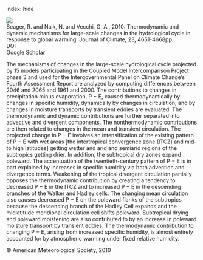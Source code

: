 index: hide

<div class="Citation">
    <div class="Citation-thumb CitationThumb-linked"  data-href="https://doi.org/10.1175/2010jcli3655.1">
      <img src="https://static.claimspace.cloud/climate-study-static/refs/thumbs/10/Seager_et_al_2010-thumb.png" />
    </div>

  <div class="Citation-body">
    <div class="Citation-text">Seager, R. and Naik, N. and Vecchi, G. A., 2010: Thermodynamic and dynamic mechanisms for large-scale changes in the hydrological cycle in response to global warming. <span class="Article-journal">Journal of Climate, </span><span class="Article-volume">23, </span>4651-4668pp.</div>
    <div class="Citation-links">
      <div class="CitationLink" data-href="https://doi.org/10.1175/2010jcli3655.1">
        <div class="CitationLink-icon CitationLink-Doi"></div>
        <div class="CitationLink-text">DOI</div>
      </div>
      <div class="CitationLink" data-href="https://scholar.google.com/scholar?q=10.1175/2010jcli3655.1">
        <div class="CitationLink-icon CitationLink-Scholar"></div>
        <div class="CitationLink-text">Google Scholar</div>
      </div>
    </div>
  </div>
</div>

The mechanisms of changes in the large-scale hydrological cycle projected by 15 models participating in the Coupled Model Intercomparison Project phase 3 and used for the Intergovernmental Panel on Climate Change’s Fourth Assessment Report are analyzed by computing differences between 2046 and 2065 and 1961 and 2000. The contributions to changes in precipitation minus evaporation, P − E, caused thermodynamically by changes in specific humidity, dynamically by changes in circulation, and by changes in moisture transports by transient eddies are evaluated. The thermodynamic and dynamic contributions are further separated into advective and divergent components. The nonthermodynamic contributions are then related to changes in the mean and transient circulation. The projected change in P − E involves an intensification of the existing pattern of P − E with wet areas [the intertropical convergence zone (ITCZ) and mid- to high latitudes] getting wetter and arid and semiarid regions of the subtropics getting drier. In addition, the subtropical dry zones expand poleward. The accentuation of the twentieth-century pattern of P − E is in part explained by increases in specific humidity via both advection and divergence terms. Weakening of the tropical divergent circulation partially opposes the thermodynamic contribution by creating a tendency to decreased P − E in the ITCZ and to increased P − E in the descending branches of the Walker and Hadley cells. The changing mean circulation also causes decreased P − E on the poleward flanks of the subtropics because the descending branch of the Hadley Cell expands and the midlatitude meridional circulation cell shifts poleward. Subtropical drying and poleward moistening are also contributed to by an increase in poleward moisture transport by transient eddies. The thermodynamic contribution to changing P − E, arising from increased specific humidity, is almost entirely accounted for by atmospheric warming under fixed relative humidity.

<div class="Citation-copy">
&copy; American Meteorological Society, 2010
</div>